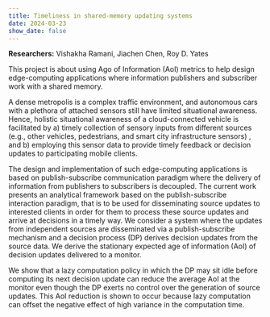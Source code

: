 ```yaml
---
title: Timeliness in shared-memory updating systems
date: 2024-03-23
show_date: false
---
```


**Researchers:** Vishakha Ramani, Jiachen Chen, Roy D. Yates

This project is about using Ago of Information (AoI) metrics to help design edge-computing applications where information publishers and subscriber work with a shared memory.

<!-- more -->

A dense metropolis is a complex traffic environment, and autonomous cars with a plethora of attached sensors still have limited situational awareness. Hence, holistic situational awareness of a cloud-connected vehicle is facilitated by a) timely collection of sensory inputs from different sources (e.g., other vehicles, pedestrians, and smart city infrastructure sensors) , and b) employing this sensor data to provide timely feedback or decision updates to participating mobile clients.

The design and implementation of such edge-computing applications is based on publish-subscribe communication paradigm where the delivery of information from publishers to subscribers is decoupled. The current work presents an analytical framework based on the publish-subscribe interaction paradigm, that is to be used for disseminating source updates to interested clients in order for them to process these source updates and arrive at decisions in a timely way. We consider a system where the updates from independent sources are disseminated via a publish-subscribe mechanism and a decision process (DP) derives decision updates from the source data. We derive the stationary expected age of information (AoI) of decision updates delivered to a monitor.

We show that a lazy computation policy in which the DP may sit idle before computing its next decision update can reduce the average AoI at the monitor even though the DP exerts no control over the generation of source updates. This AoI reduction is shown to occur because lazy computation can offset the negative effect of high variance in the computation time.

